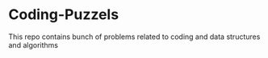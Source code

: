 # Coding-Puzzels
This repo contains bunch of problems related to coding and data structures and algorithms

